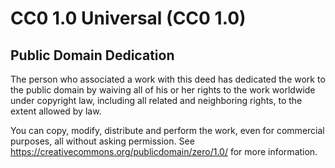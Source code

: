 # CC0 1.0 Universal (CC0 1.0)

## Public Domain Dedication

The person who associated a work with this deed has dedicated the work to the public domain by waiving all of his or her rights to the work worldwide under copyright law, including all related and neighboring rights, to the extent allowed by law.

You can copy, modify, distribute and perform the work, even for commercial purposes, all without asking permission. See https://creativecommons.org/publicdomain/zero/1.0/ for more information.
